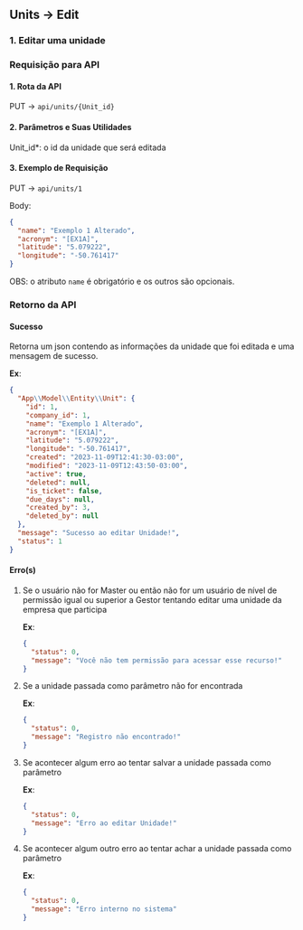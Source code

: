 ## Units -> Edit

### 1. Editar uma unidade

### Requisição para API

#### 1. Rota da API

PUT -> `api/units/{Unit_id}`

#### 2. Parâmetros e Suas Utilidades

Unit_id\*: o id da unidade que será editada

#### 3. Exemplo de Requisição

PUT -> `api/units/1`

Body:

```json
{
  "name": "Exemplo 1 Alterado",
  "acronym": "[EX1A]",
  "latitude": "5.079222",
  "longitude": "-50.761417"
}
```

OBS: o atributo `name` é obrigatório e os outros são opcionais.

### Retorno da API

#### Sucesso

Retorna um json contendo as informações da unidade que foi editada e uma mensagem de sucesso.

**Ex**:

```json
{
  "App\\Model\\Entity\\Unit": {
    "id": 1,
    "company_id": 1,
    "name": "Exemplo 1 Alterado",
    "acronym": "[EX1A]",
    "latitude": "5.079222",
    "longitude": "-50.761417",
    "created": "2023-11-09T12:41:30-03:00",
    "modified": "2023-11-09T12:43:50-03:00",
    "active": true,
    "deleted": null,
    "is_ticket": false,
    "due_days": null,
    "created_by": 3,
    "deleted_by": null
  },
  "message": "Sucesso ao editar Unidade!",
  "status": 1
}
```

#### Erro(s)

1.  Se o usuário não for Master ou então não for um usuário de nível de permissão igual ou superior a Gestor tentando editar uma unidade da empresa que participa

    **Ex**:

    ```json
    {
      "status": 0,
      "message": "Você não tem permissão para acessar esse recurso!"
    }
    ```

2.  Se a unidade passada como parâmetro não for encontrada

    **Ex**:

    ```json
    {
      "status": 0,
      "message": "Registro não encontrado!"
    }
    ```

3.  Se acontecer algum erro ao tentar salvar a unidade passada como parâmetro

    **Ex**:

    ```json
    {
      "status": 0,
      "message": "Erro ao editar Unidade!"
    }
    ```

4.  Se acontecer algum outro erro ao tentar achar a unidade passada como parâmetro

    **Ex**:

    ```json
    {
      "status": 0,
      "message": "Erro interno no sistema"
    }
    ```
